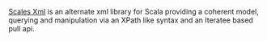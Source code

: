 [Scales Xml][sx] is an alternate xml library for Scala providing a coherent model, querying and manipulation via an XPath like syntax and an Iteratee based pull api.

[sx]: http://code.google.com/p/scala-scales/